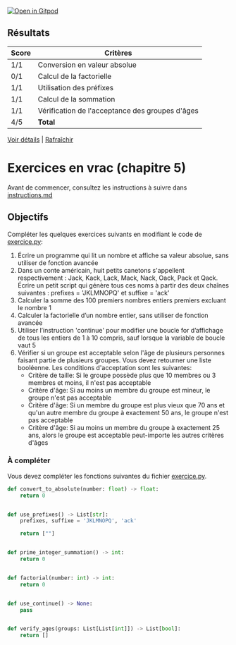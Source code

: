 [![Open in Gitpod](https://gitpod.io/button/open-in-gitpod.svg)](https://gitpod-redirect-0.herokuapp.com/)




## Résultats
Score | Critères
--- | ---
1/1 | Conversion en valeur absolue
0/1 | Calcul de la factorielle
1/1 | Utilisation des préfixes
1/1 | Calcul de la sommation
1/1 | Vérification de l'acceptance des groupes d'âges
4/5 | **Total**

[Voir détails](./logs/tests_results.txt) | [Rafraîchir](../../)
# Exercices en vrac (chapitre 5)

Avant de commencer, consultez les instructions à suivre dans [instructions.md](instructions.md)

## Objectifs

Compléter les quelques exercices suivants en modifiant le code de [exercice.py](exercice.py):

1. Écrire un programme qui lit un nombre et affiche sa valeur absolue, sans utiliser de fonction avancée
2. Dans un conte américain, huit petits canetons s'appellent respectivement : Jack, Kack, Lack, Mack, Nack, Oack, Pack et Qack. Écrire un petit script qui génère tous ces noms à partir des deux chaînes suivantes : prefixes = 'JKLMNOPQ' et suffixe = 'ack'
3. Calculer la somme des 100 premiers nombres entiers premiers excluant le nombre 1
4. Calculer la factorielle d’un nombre entier, sans utiliser de fonction avancée
5. Utiliser l’instruction 'continue' pour modifier une boucle for d’affichage de tous les entiers de 1 à 10 compris, sauf lorsque la variable de boucle vaut 5
6. Vérifier si un groupe est acceptable selon l'âge de plusieurs personnes faisant partie de plusieurs groupes. Vous devez retourner une liste booléenne. Les conditions d'acceptation sont les suivantes:
    - Critère de taille: Si le groupe possède plus que 10 membres ou 3 membres et moins, il n'est pas acceptable
    - Critère d'âge: Si au moins un membre du groupe est mineur, le groupe n'est pas acceptable
    - Critère d'âge: Si un membre du groupe est plus vieux que 70 ans et qu'un autre membre du groupe à exactement 50 ans, le groupe n'est pas acceptable
    - Critère d'âge: Si au moins un membre du groupe à exactement 25 ans, alors le groupe est acceptable peut-importe les autres critères d'âges

### À compléter
Vous devez compléter les fonctions suivantes du fichier [exercice.py](exercice.py).

```python
def convert_to_absolute(number: float) -> float:
    return 0


def use_prefixes() -> List[str]:
    prefixes, suffixe = 'JKLMNOPQ', 'ack'

    return [""]


def prime_integer_summation() -> int:
    return 0


def factorial(number: int) -> int:
    return 0


def use_continue() -> None:
    pass


def verify_ages(groups: List[List[int]]) -> List[bool]:
    return []
```
